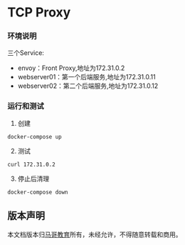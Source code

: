 # TCP Proxy

### 环境说明
三个Service:
- envoy：Front Proxy,地址为172.31.0.2
- webserver01：第一个后端服务,地址为172.31.0.11
- webserver02：第二个后端服务,地址为172.31.0.12

### 运行和测试
1. 创建
```
docker-compose up
```

2. 测试
```
curl 172.31.0.2
```

3. 停止后清理
```
docker-compose down
```

## 版本声明
本文档版本归[马哥教育](www.magedu.com)所有，未经允许，不得随意转载和商用。
